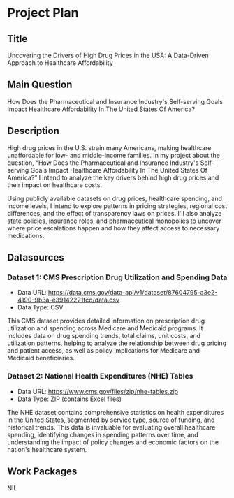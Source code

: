 # Project Plan

## Title

Uncovering the Drivers of High Drug Prices in the USA: A Data-Driven Approach to Healthcare Affordability

## Main Question

How Does the Pharmaceutical and Insurance Industry's Self-serving Goals Impact Healthcare Affordability In The United States Of America?

## Description

High drug prices in the U.S. strain many Americans, making healthcare unaffordable for low- and middle-income families. In my project about the question, “How Does the Pharmaceutical and Insurance Industry's Self-serving Goals Impact Healthcare Affordability In The United States Of America?” I intend to analyze the key drivers behind high drug prices and their impact on healthcare costs. 

Using publicly available datasets on drug prices, healthcare spending, and income levels, I intend to explore patterns in pricing strategies, regional cost differences, and the effect of transparency laws on prices. I'll also analyze state policies, insurance roles, and pharmaceutical monopolies to uncover where price escalations happen and how they affect access to necessary medications.

## Datasources

### Dataset 1: CMS Prescription Drug Utilization and Spending Data

* Data URL: https://data.cms.gov/data-api/v1/dataset/87604795-a3e2-4190-9b3a-e39142221fcd/data.csv
* Data Type: CSV

This CMS dataset provides detailed information on prescription drug utilization and spending across Medicare and Medicaid programs. It includes data on drug spending trends, total claims, unit costs, and utilization patterns, helping to analyze the relationship between drug pricing and patient access, as well as policy implications for Medicare and Medicaid beneficiaries.

### Dataset 2: National Health Expenditures (NHE) Tables

* Data URL: https://www.cms.gov/files/zip/nhe-tables.zip
* Data Type: ZIP (contains Excel files)

The NHE dataset contains comprehensive statistics on health expenditures in the United States, segmented by service type, source of funding, and historical trends. This data is invaluable for evaluating overall healthcare spending, identifying changes in spending patterns over time, and understanding the impact of policy changes and economic factors on the nation's healthcare system.


## Work Packages

NIL

